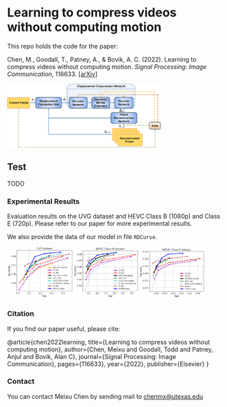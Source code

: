 # Learning to compress videos without computing motion

This repo holds the code for the paper:

Chen, M., Goodall, T., Patney, A., & Bovik, A. C. (2022). Learning to compress videos without computing motion. *Signal Processing: Image Communication*, 116633. [[arXiv]](https://arxiv.org/pdf/2009.14110)

<img src="imgs/Architecture.png" alt=" " style="zoom: 35%;" />

## Test

TODO

### Experimental Results

Evaluation results on the UVG dataset and HEVC Class B (1080p) and Class E (720p). Please refer to our paper for more experimental results.

We also provide the data  of our model in file `RDCurve`.

<img src="imgs/UVG.png" alt=" " style="zoom: 15%;" /><img src="imgs/ClassB.png" alt=" " style="zoom:15%;" /><img src="imgs/ClassE.png" alt=" " style="zoom:15%;" />

### Citation
If you find our paper useful, please cite:

@article{chen2022learning,
  title={Learning to compress videos without computing motion},
  author={Chen, Meixu and Goodall, Todd and Patney, Anjul and Bovik, Alan C},
  journal={Signal Processing: Image Communication},
  pages={116633},
  year={2022},
  publisher={Elsevier}
}

### Contact
You can contact Meixu Chen by sending mail to chenmx@utexas.edu